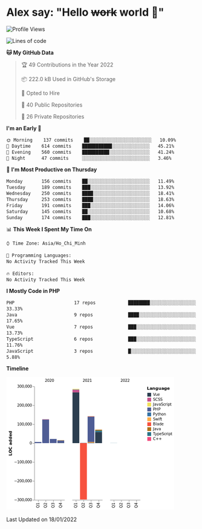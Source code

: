 # Alex say: "Hello ~~work~~ world 🐾"

<!--START_SECTION:waka-->
![Profile Views](http://img.shields.io/badge/Profile%20Views-0-blue)

![Lines of code](https://img.shields.io/badge/From%20Hello%20World%20I%27ve%20Written-374%20Thousand%20lines%20of%20code-blue)

**🐱 My GitHub Data** 

> 🏆 49 Contributions in the Year 2022
 > 
> 📦 222.0 kB Used in GitHub's Storage 
 > 
> 💼 Opted to Hire
 > 
> 📜 40 Public Repositories 
 > 
> 🔑 26 Private Repositories  
 > 
**I'm an Early 🐤** 

```text
🌞 Morning    137 commits    ██░░░░░░░░░░░░░░░░░░░░░░░   10.09% 
🌆 Daytime    614 commits    ███████████░░░░░░░░░░░░░░   45.21% 
🌃 Evening    560 commits    ██████████░░░░░░░░░░░░░░░   41.24% 
🌙 Night      47 commits     ░░░░░░░░░░░░░░░░░░░░░░░░░   3.46%

```
📅 **I'm Most Productive on Thursday** 

```text
Monday       156 commits    ██░░░░░░░░░░░░░░░░░░░░░░░   11.49% 
Tuesday      189 commits    ███░░░░░░░░░░░░░░░░░░░░░░   13.92% 
Wednesday    250 commits    ████░░░░░░░░░░░░░░░░░░░░░   18.41% 
Thursday     253 commits    ████░░░░░░░░░░░░░░░░░░░░░   18.63% 
Friday       191 commits    ███░░░░░░░░░░░░░░░░░░░░░░   14.06% 
Saturday     145 commits    ██░░░░░░░░░░░░░░░░░░░░░░░   10.68% 
Sunday       174 commits    ███░░░░░░░░░░░░░░░░░░░░░░   12.81%

```


📊 **This Week I Spent My Time On** 

```text
⌚︎ Time Zone: Asia/Ho_Chi_Minh

💬 Programming Languages: 
No Activity Tracked This Week

🔥 Editors: 
No Activity Tracked This Week

```

**I Mostly Code in PHP** 

```text
PHP                      17 repos            ████████░░░░░░░░░░░░░░░░░   33.33% 
Java                     9 repos             ████░░░░░░░░░░░░░░░░░░░░░   17.65% 
Vue                      7 repos             ███░░░░░░░░░░░░░░░░░░░░░░   13.73% 
TypeScript               6 repos             ███░░░░░░░░░░░░░░░░░░░░░░   11.76% 
JavaScript               3 repos             █░░░░░░░░░░░░░░░░░░░░░░░░   5.88%

```


**Timeline**

![Chart not found](https://raw.githubusercontent.com/alexzvn/alexzvn/main/charts/bar_graph.png) 


 Last Updated on 18/01/2022
<!--END_SECTION:waka-->
